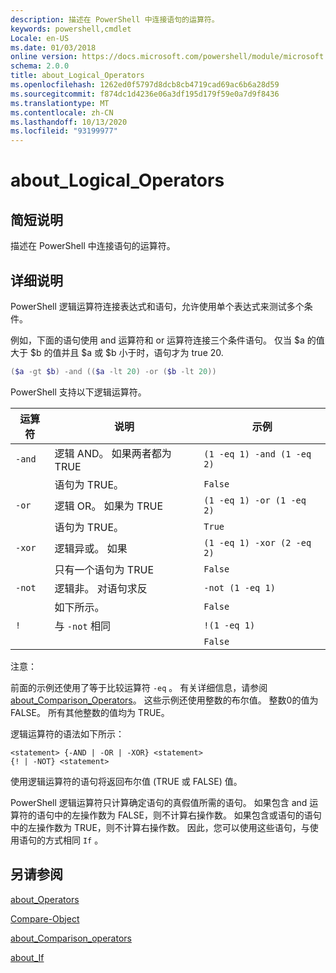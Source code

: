 ```yaml
---
description: 描述在 PowerShell 中连接语句的运算符。
keywords: powershell,cmdlet
Locale: en-US
ms.date: 01/03/2018
online version: https://docs.microsoft.com/powershell/module/microsoft.powershell.core/about/about_logical_operators?view=powershell-7&WT.mc_id=ps-gethelp
schema: 2.0.0
title: about_Logical_Operators
ms.openlocfilehash: 1262ed0f5797d8dcb8cb4719cad69ac6b6a28d59
ms.sourcegitcommit: f874dc1d4236e06a3df195d179f59e0a7d9f8436
ms.translationtype: MT
ms.contentlocale: zh-CN
ms.lasthandoff: 10/13/2020
ms.locfileid: "93199977"
---
```

# <a name="about_logical_operators"></a>about_Logical_Operators

## <a name="short-description"></a>简短说明
描述在 PowerShell 中连接语句的运算符。

## <a name="long-description"></a>详细说明

PowerShell 逻辑运算符连接表达式和语句，允许使用单个表达式来测试多个条件。

例如，下面的语句使用 and 运算符和 or 运算符连接三个条件语句。 仅当 $a 的值大于 $b 的值并且 $a 或 $b 小于时，语句才为 true
20.

```powershell
($a -gt $b) -and (($a -lt 20) -or ($b -lt 20))
```

PowerShell 支持以下逻辑运算符。

|运算符|说明                        |示例                   |
|--------|-----------------------------------|--------------------------|
|`-and`  |逻辑 AND。 如果两者都为 TRUE        |`(1 -eq 1) -and (1 -eq 2)`|
|        |语句为 TRUE。               |`False`                   |
|`-or`   |逻辑 OR。 如果为 TRUE       |`(1 -eq 1) -or (1 -eq 2)` |
|        |语句为 TRUE。                 |`True`                    |
|`-xor`  |逻辑异或。 如果    |`(1 -eq 1) -xor (2 -eq 2)`|
|        |只有一个语句为 TRUE         |`False`                   |
|`-not`  |逻辑非。 对语句求反 |`-not (1 -eq 1)`          |
|        |如下所示。                      |`False`                   |
|`!`     |与 `-not` 相同                     |`!(1 -eq 1)`              |
|        |                                   |`False`                   |

 注意：

前面的示例还使用了等于比较运算符 `-eq` 。 有关详细信息，请参阅 [about_Comparison_Operators](about_Comparison_Operators.md)。 这些示例还使用整数的布尔值。 整数0的值为 FALSE。 所有其他整数的值均为 TRUE。

逻辑运算符的语法如下所示：

```
<statement> {-AND | -OR | -XOR} <statement>
{! | -NOT} <statement>
```

使用逻辑运算符的语句将返回布尔值 (TRUE 或 FALSE) 值。

PowerShell 逻辑运算符只计算确定语句的真假值所需的语句。 如果包含 and 运算符的语句中的左操作数为 FALSE，则不计算右操作数。
如果包含或语句的语句中的左操作数为 TRUE，则不计算右操作数。 因此，您可以使用这些语句，与使用语句的方式相同 `If` 。

## <a name="see-also"></a>另请参阅

[about_Operators](about_Operators.md)

[Compare-Object](xref:Microsoft.PowerShell.Utility.Compare-Object)

[about_Comparison_operators](about_Comparison_Operators.md)

[about_If](about_If.md)
